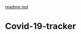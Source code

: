 [readme.md](https://github.com/pathaksoumik/Covid-19-tracker/files/7117498/readme.md)
# Covid-19-tracker
